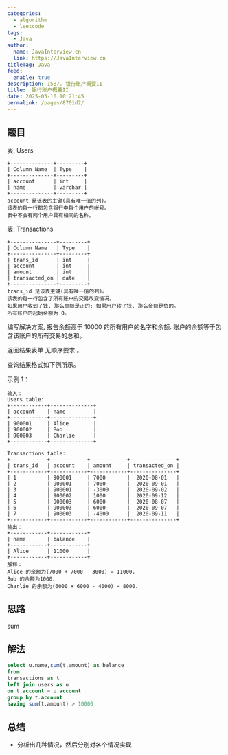 ```yaml
---
categories: 
  - algorithm
  - leetcode
tags: 
  - Java
author: 
  name: JavaInterview.cn
  link: https://JavaInterview.cn
titleTag: Java
feed: 
  enable: true
description: 1587. 银行账户概要II
title:  银行账户概要II
date: 2025-05-10 10:21:45
permalink: /pages/8701d2/
---
```


## 题目

表: Users

    +--------------+---------+
    | Column Name  | Type    |
    +--------------+---------+
    | account      | int     |
    | name         | varchar |
    +--------------+---------+
    account 是该表的主键(具有唯一值的列)。
    该表的每一行都包含银行中每个用户的帐号。
    表中不会有两个用户具有相同的名称。


表: Transactions

    +---------------+---------+
    | Column Name   | Type    |
    +---------------+---------+
    | trans_id      | int     |
    | account       | int     |
    | amount        | int     |
    | transacted_on | date    |
    +---------------+---------+
    trans_id 是该表主键(具有唯一值的列)。
    该表的每一行包含了所有账户的交易改变情况。
    如果用户收到了钱, 那么金额是正的; 如果用户转了钱, 那么金额是负的。
    所有账户的起始余额为 0。


编写解决方案,  报告余额高于 10000 的所有用户的名字和余额. 账户的余额等于包含该账户的所有交易的总和。

返回结果表单 无顺序要求 。

查询结果格式如下例所示。



示例 1：

    输入：
    Users table:
    +------------+--------------+
    | account    | name         |
    +------------+--------------+
    | 900001     | Alice        |
    | 900002     | Bob          |
    | 900003     | Charlie      |
    +------------+--------------+
    
    Transactions table:
    +------------+------------+------------+---------------+
    | trans_id   | account    | amount     | transacted_on |
    +------------+------------+------------+---------------+
    | 1          | 900001     | 7000       |  2020-08-01   |
    | 2          | 900001     | 7000       |  2020-09-01   |
    | 3          | 900001     | -3000      |  2020-09-02   |
    | 4          | 900002     | 1000       |  2020-09-12   |
    | 5          | 900003     | 6000       |  2020-08-07   |
    | 6          | 900003     | 6000       |  2020-09-07   |
    | 7          | 900003     | -4000      |  2020-09-11   |
    +------------+------------+------------+---------------+
    输出：
    +------------+------------+
    | name       | balance    |
    +------------+------------+
    | Alice      | 11000      |
    +------------+------------+
    解释：
    Alice 的余额为(7000 + 7000 - 3000) = 11000.
    Bob 的余额为1000.
    Charlie 的余额为(6000 + 6000 - 4000) = 8000.

## 思路

sum

## 解法
```sql
select u.name,sum(t.amount) as balance
from
transactions as t 
left join users as u 
on t.account = u.account
group by t.account
having sum(t.amount) > 10000

```

## 总结

- 分析出几种情况，然后分别对各个情况实现 
